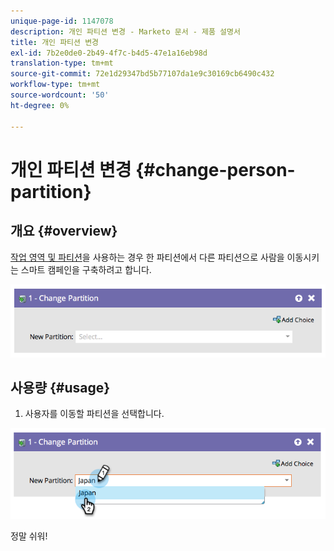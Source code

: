 ```yaml
---
unique-page-id: 1147078
description: 개인 파티션 변경 - Marketo 문서 - 제품 설명서
title: 개인 파티션 변경
exl-id: 7b2e0de0-2b49-4f7c-b4d5-47e1a16eb98d
translation-type: tm+mt
source-git-commit: 72e1d29347bd5b77107da1e9c30169cb6490c432
workflow-type: tm+mt
source-wordcount: '50'
ht-degree: 0%

---
```


# 개인 파티션 변경 {#change-person-partition}

## 개요 {#overview}

[작업 영역 및 파티션](/help/marketo/product-docs/administration/workspaces-and-person-partitions/understanding-workspaces-and-person-partitions.md)을 사용하는 경우 한 파티션에서 다른 파티션으로 사람을 이동시키는 스마트 캠페인을 구축하려고 합니다.

![](assets/one-3.png)

## 사용량 {#usage}

1. 사용자를 이동할 파티션을 선택합니다.

![](assets/two-3.png)

정말 쉬워!
